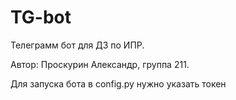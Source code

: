 # TG-bot

Телеграмм бот для ДЗ по ИПР.

Автор: Проскурин Александр, группа 211.

Для запуска бота в config.py нужно указать токен

